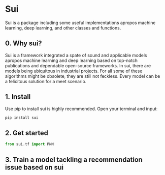 # Sui
Sui is a package including some useful implementations apropos machine learning, deep learning, and other classes and functions.

## 0. Why sui?
Sui is a framework integrated a spate of sound and applicable models apropos machine learning and deep learning based on top-notch publications and dependable open-source frameworks. In sui, there are models being ubiquitous in industrial projects. For all some of these algorithms might be obsolete, they are still not feckless. Every model can be a felicitous solution for a meet scenario.

## 1. Install
Use pip to install sui is highly recommended. Open your terminal and input:
```bash
pip install sui
```

## 2. Get started
```python
from sui.tf import PNN
```

## 3. Train a model tackling a recommendation issue based on sui